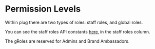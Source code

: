 # Permission Levels

Within plug there are two types of roles: staff roles, and global roles.

You can see the staff roles API constants [here](/api/constants.md), in the staff roles column.

The gRoles are reserved for Admins and Brand Ambassadors.

